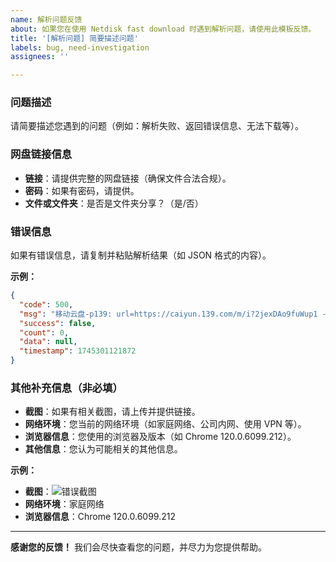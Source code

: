 ```yaml
---
name: 解析问题反馈
about: 如果您在使用 Netdisk fast download 时遇到解析问题，请使用此模板反馈。
title: '[解析问题] 简要描述问题'
labels: bug, need-investigation
assignees: ''

---
```


### 问题描述
请简要描述您遇到的问题（例如：解析失败、返回错误信息、无法下载等）。

### 网盘链接信息
- **链接**：请提供完整的网盘链接（确保文件合法合规）。
- **密码**：如果有密码，请提供。
- **文件或文件夹**：是否是文件夹分享？（是/否）

### 错误信息
如果有错误信息，请复制并粘贴解析结果（如 JSON 格式的内容）。

**示例：**
``` json
{
  "code": 500,
  "msg": "移动云盘-p139: url=https://caiyun.139.com/m/i?2jexDAo9fuWup1 - 解析异常: [501315|4D1B652A27A14902BD7C1D5AB00F1B9F]Failed to invoke the service.The link[2jexDAo9fuWup1] does not exist or has been canceled[NDA(100537)][Flag:4D1B652A27A14902BD7C1D5AB00F1B9F]",
  "success": false,
  "count": 0,
  "data": null,
  "timestamp": 1745301121872
}
```


### 其他补充信息（非必填）
- **截图**：如果有相关截图，请上传并提供链接。
- **网络环境**：您当前的网络环境（如家庭网络、公司内网、使用 VPN 等）。
- **浏览器信息**：您使用的浏览器及版本（如 Chrome 120.0.6099.212）。
- **其他信息**：您认为可能相关的其他信息。

**示例：**
- **截图**：![错误截图](https://example.com/screenshot.png)
- **网络环境**：家庭网络
- **浏览器信息**：Chrome 120.0.6099.212

---

**感谢您的反馈！** 我们会尽快查看您的问题，并尽力为您提供帮助。